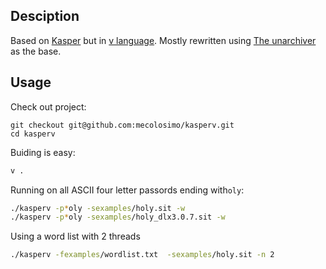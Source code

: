 ## Desciption

Based on [Kasper](https://code.google.com/archive/p/kasper/) but in [v language](https://vlang.io/). Mostly rewritten using [The unarchiver](https://theunarchiver.com/) as the base.

## Usage

Check out project:

```
git checkout git@github.com:mecolosimo/kasperv.git
cd kasperv
```

Buiding is easy:

```bash
v .
```

Running on all ASCII four letter passords ending with```oly```:

```bash
./kasperv -p*oly -sexamples/holy.sit -w
./kasperv -p*oly -sexamples/holy_dlx3.0.7.sit -w
 ```

Using a word list with 2 threads

```bash
./kasperv -fexamples/wordlist.txt  -sexamples/holy.sit -n 2
```
